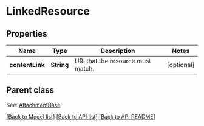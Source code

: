 
# LinkedResource
## Properties
Name | Type | Description | Notes
------------ | ------------- | ------------- | -------------
**contentLink** | **String** | URI that the resource must match.              |  [optional]


## Parent class

See: [AttachmentBase](AttachmentBase.md)

[[Back to Model list]](README.md#documentation-for-models) [[Back to API list]](README.md#documentation-for-api-endpoints) [[Back to API README]](README.md)

